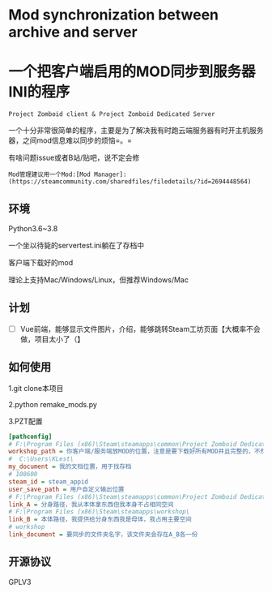 # Mod synchronization between archive and server

# 一个把客户端启用的MOD同步到服务器INI的程序

```
Project Zomboid client & Project Zomboid Dedicated Server
```

一个十分非常很简单的程序，主要是为了解决我有时跑云端服务器有时开主机服务器，之间mod信息难以同步的烦恼=。=

有啥问题issue或者B站/贴吧，说不定会修

`Mod管理建议用一个Mod:[Mod Manager]:(https://steamcommunity.com/sharedfiles/filedetails/?id=2694448564)`

## 环境

Python3.6~3.8

一个坐以待毙的servertest.ini躺在了存档中

客户端下载好的mod

理论上支持Mac/Windows/Linux，但推荐Windows/Mac

## 计划

- [ ] Vue前端，能够显示文件图片，介绍，能够跳转Steam工坊页面【大概率不会做，项目太小了（】

## 如何使用

1.git clone本项目

2.python remake_mods.py

3.PZT配置

```ini
[pathconfig]
# F:\Program Files (x86)\Steam\steamapps\common\Project Zomboid Dedicated Server\steamapps\workshop\content\
workshop_path = 你客户端/服务端放MOD的位置，注意是要下载好所有MOD并且完整的，不然找不到steam_workshop_id。
#  C:\Users\KLest\
my_document = 我的文档位置，用于找存档
# 108600
steam_id = steam_appid
user_save_path = 用户自定义输出位置
# F:\Program Files (x86)\Steam\steamapps\common\Project Zomboid Dedicated Server\steamapps\
link_A = 分身路径，我从本体拿东西但我本身不占相同空间
# F:\Program Files (x86)\Steam\steamapps\workshop\
link_B = 本体路径，我提供给分身东西我是母体，我占用主要空间
# workshop
link_document = 要同步的文件夹名字，该文件夹会存在A_B各一份
```



## 开源协议

GPLV3